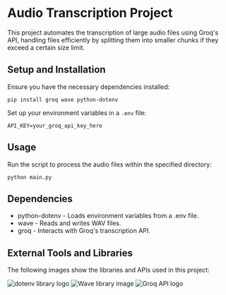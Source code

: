 <!DOCTYPE html>
<html lang="en">
<head>
<meta charset="UTF-8">
<meta name="viewport" content="width=device-width, initial-scale=1.0">
</head>
<body>
<h1>Audio Transcription Project</h1>
<p>This project automates the transcription of large audio files using Groq's API, handling files efficiently by splitting them into smaller chunks if they exceed a certain size limit.</p>

<h2>Setup and Installation</h2>
<p>Ensure you have the necessary dependencies installed:</p>
<code>pip install groq wave python-dotenv</code>
<p>Set up your environment variables in a <code>.env</code> file:</p>
<code>API_KEY=your_groq_api_key_here</code>

<h2>Usage</h2>
<p>Run the script to process the audio files within the specified directory:</p>
<code>python main.py</code>

<h2>Dependencies</h2>
<ul>
<li>python-dotenv - Loads environment variables from a .env file.</li>
<li>wave - Reads and writes WAV files.</li>
<li>groq - Interacts with Groq's transcription API.</li>
</ul>

<h2>External Tools and Libraries</h2>
<p>The following images show the libraries and APIs used in this project:</p>
<img src="https://your_image_hosting/dotenv_logo.png" alt="dotenv library logo" />
<img src="https://your_image_hosting/wave_library_image.png" alt="Wave library image" />
<img src="https://your_image_hosting/groq_api_image.png" alt="Groq API logo" />


</body>
</html>
